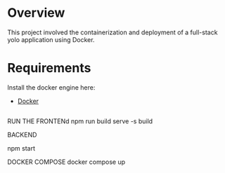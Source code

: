 # Overview
This project involved the containerization and deployment of a full-stack yolo application using Docker.


# Requirements
Install the docker engine here:
- [Docker](https://docs.docker.com/engine/install/) 

## 
RUN THE FRONTENd
npm run build
serve -s build

BACKEND

npm start

DOCKER COMPOSE
docker compose up